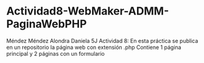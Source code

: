 # Actividad8-WebMaker-ADMM-PaginaWebPHP
Méndez Méndez Alondra Daniela 5J Actividad 8: En esta práctica se publica en un repositorio la página web con extensión .php Contiene 1 página principal y 2 páginas con un formulario
